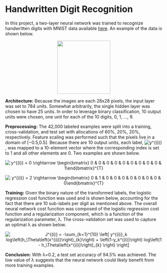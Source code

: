 # Handwritten Digit Recognition

In this project, a two-layer neural network was trained to recognize handwritten digits with MNIST data available [here](https://www.kaggle.com/c/digit-recognizer). An example of the data is shown below.

<p align="center">
  <img src="https://user-images.githubusercontent.com/4633154/36068808-5906266c-0eac-11e8-89be-1a05612582a6.jpg" width="170px" height="170px"/>
</p>

**Architecture:** Because the images are each 28x28 pixels, the input layer was set to 784 units. Somewhat arbitrarily, the single hidden layer was chosen to have 25 units. In order to leverage binary classification, 10 output units were chosen, one unit for each of the 10 digits, 0, 1, ..., 9.

**Preprocessing:** The 42,000 labeled examples were split into a training, cross-validation, and test set with allocations of 60%, 20%, 20%, respectively. Feature scaling was performed such that the pixels live in a domain of [−0.5,0.5]. Because there are 10 output units, each label, <img src="https://latex.codecogs.com/svg.latex?y^{(i)}" title="y^{(i)}" /></a>, was mapped to a 10-element vector where the corresponding index is set to 1 and all other elements are 0. Two examples are shown below.

<p align="center">
<img src="https://latex.codecogs.com/svg.latex?y^{(i)}&space;=&space;2&space;\rightarrow&space;\begin{bmatrix}&space;0&space;&&space;1&space;&&space;0&space;&&space;0&space;&&space;0&space;&&space;0&space;&&space;0&space;&&space;0&space;&&space;0&space;&&space;0\end{bmatrix}^{T}" title="y^{(i)} = 0 \rightarrow \begin{bmatrix} 0 & 0 & 0 & 0 & 0 & 0 & 0 & 0 & 0 & 1\end{bmatrix}^{T}" /></a>
</p>

<p align="center">
<img src="https://latex.codecogs.com/svg.latex?y^{(i)}&space;=&space;2&space;\rightarrow&space;\begin{bmatrix}&space;0&space;&&space;1&space;&&space;0&space;&&space;0&space;&&space;0&space;&&space;0&space;&&space;0&space;&&space;0&space;&&space;0&space;&&space;0\end{bmatrix}^{T}" title="y^{(i)} = 2 \rightarrow \begin{bmatrix} 0 & 1 & 0 & 0 & 0 & 0 & 0 & 0 & 0 & 0\end{bmatrix}^{T}" /></a>
</p>

**Training:** Given the binary nature of the transformed labels, the logistic regression cost function was used and is shown below, accounting for the fact that there are 10 sub-labels per digit as mentioned above. The overall neural network cost function was composed of the logistic regression cost function and a regularization component, which is a function of the regularization parameter, λ. The cross-validation set was used to capture an optimal λ as shown below.

<p align="center">
<img src="https://latex.codecogs.com/svg.latex?J^{(i)}&space;=&space;-\sum_{k=1}^{10}&space;\left[&space;y^{(i)}_k&space;log\left(h_\Theta\left(x^{(i)}\right)_{k}\right)&space;&plus;&space;\left(1-y_k^{(i)}\right)&space;log\left(1&space;-&space;h_\Theta\left(x^{(i)}\right)_{k}&space;\right)&space;\right]" title="J^{(i)} = -\sum_{k=1}^{10} \left[ y^{(i)}_k log\left(h_\Theta\left(x^{(i)}\right)_{k}\right) + \left(1-y_k^{(i)}\right) log\left(1 - h_\Theta\left(x^{(i)}\right)_{k} \right) \right]" /></a>
</p>

**Conclusion:** With λ=0.2, a test set accuracy of 94.5% was achieved. The low value of λ suggests that the neural network could likely benefit from more training examples.
